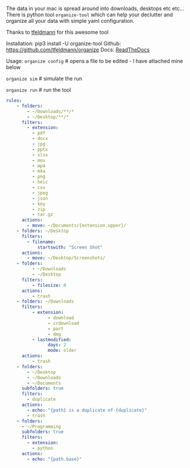 The data in your mac is spread around into downloads, desktops etc etc... There is python tool `organize-tool` which can help your declutter and organize all your data with simple yaml configuration. 

Thanks to [tfeldmann](https://github.com/tfeldmann) for this awesome tool

Installation: pip3 install -U organize-tool
Github: https://github.com/tfeldmann/organize
Docs: [ReadTheDocs](https://organize.readthedocs.io/en/latest/)

Usage:
`organize config` # opens a file to be edited - I have attached mine below

`organize sim` # simulate the run

`organize run` # run the tool

```yaml
rules:
    - folders:
        - ~/Downloads/**/*
        - ~/Desktop/**/*
      filters:
        - extension:
          - pdf
          - docx
          - jpg
          - pptx
          - xlsx
          - mov
          - mp4
          - m4a
          - png
          - heic
          - csv
          - jpeg
          - json
          - key
          - zip
          - tar.gz
      actions:
        - move: ~/Documents/{extension.upper}/
    - folders: ~/Desktop
      filters:
        - filename:
            startswith: "Screen Shot"
      actions:
        - move: ~/Desktop/Screenshots/
    - folders:
          - ~/Downloads
          - ~/Desktop
      filters:
          - filesize: 0
      actions:
          - trash
    - folders: ~/Downloads
      filters:
          - extension:
                - download
                - crdownload
                - part
                - dmg
          - lastmodified:
                days: 2
                mode: older
      actions:
          - trash
    - folders:
        - ~/Desktop
        - ~/Downloads
        - ~/Documents
      subfolders: true
      filters:
        - duplicate
      actions:
        - echo: "{path} is a duplicate of {duplicate}"
        - trash
    - folders:
      - ~/Programming
      subfolders: true
      filters:
        - extension:
          - python
      actions:
        - echo: "{path.base}"
```


